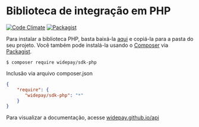 # Biblioteca de integração em PHP

[![Code Climate](https://codeclimate.com/github/widepay/sdk-php/badges/gpa.svg)](https://codeclimate.com/github/widepay/sdk-php)
[![Packagist](https://img.shields.io/packagist/v/widepay/sdk-php.svg)](https://packagist.org/packages/widepay/sdk-php)

Para instalar a biblioteca PHP, basta baixá-la <a href="https://github.com/widepay/sdk-php/archive/master.zip" target="_blank">aqui</a> e copiá-la para a pasta do seu projeto. Você também pode instalá-la usando o <a href="https://getcomposer.org" target="_blank">Composer</a> via <a href="https://packagist.org/packages/widepay/sdk-php" target="_blank">Packagist</a>.

```
$ composer require widepay/sdk-php
```

Inclusão via arquivo composer.json

```json
{
    "require": {
       "widepay/sdk-php": "*"
    }
}
```

Para visualizar a documentação, acesse <a href="https://widepay.github.io/api">widepay.github.io/api</a>

